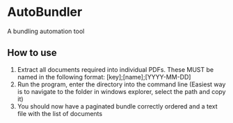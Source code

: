 # AutoBundler
A bundling automation tool

## How to use
1. Extract all documents required into individual PDFs.  These MUST be named in the following format:
[key];[name];[YYYY-MM-DD]
2. Run the program, enter the directory into the command line (Easiest way is to navigate to the folder in windows explorer, select the path and copy it)
3. You should now have a paginated bundle correctly ordered and a text file with the list of documents